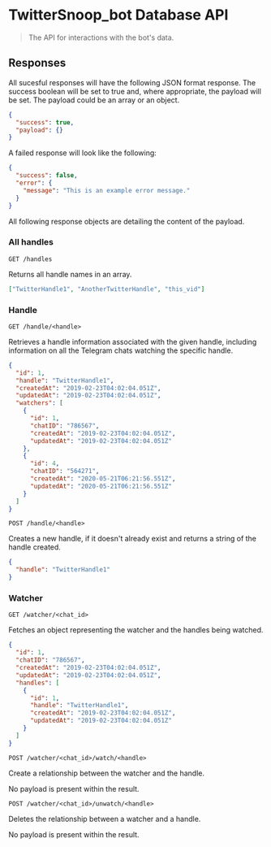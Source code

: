 # TwitterSnoop_bot Database API

> The API for interactions with the bot's data.

## Responses

All sucesful responses will have the following JSON format response. The success boolean will be set to true and, where appropriate, the payload will be set. The payload could be an array or an object.

```json
{
  "success": true,
  "payload": {}
}
```

A failed response will look like the following:

```json
{
  "success": false,
  "error": {
    "message": "This is an example error message."
  }
}
```

All following response objects are detailing the content of the payload.

### All handles

```vim
GET /handles
```

Returns all handle names in an array.

```json
["TwitterHandle1", "AnotherTwitterHandle", "this_vid"]
```

### Handle

```vim
GET /handle/<handle>
```

Retrieves a handle information associated with the given handle, including information on all the Telegram chats watching the specific handle.

```json
{
  "id": 1,
  "handle": "TwitterHandle1",
  "createdAt": "2019-02-23T04:02:04.051Z",
  "updatedAt": "2019-02-23T04:02:04.051Z",
  "watchers": [
    {
      "id": 1,
      "chatID": "786567",
      "createdAt": "2019-02-23T04:02:04.051Z",
      "updatedAt": "2019-02-23T04:02:04.051Z"
    },
    {
      "id": 4,
      "chatID": "564271",
      "createdAt": "2020-05-21T06:21:56.551Z",
      "updatedAt": "2020-05-21T06:21:56.551Z"
    }
  ]
}
```

```vim
POST /handle/<handle>
```

Creates a new handle, if it doesn't already exist and returns a string of the handle created.

```json
{
  "handle": "TwitterHandle1"
}
```

### Watcher

```vim
GET /watcher/<chat_id>
```

Fetches an object representing the watcher and the handles being watched.

```json
{
  "id": 1,
  "chatID": "786567",
  "createdAt": "2019-02-23T04:02:04.051Z",
  "updatedAt": "2019-02-23T04:02:04.051Z",
  "handles": [
    {
      "id": 1,
      "handle": "TwitterHandle1",
      "createdAt": "2019-02-23T04:02:04.051Z",
      "updatedAt": "2019-02-23T04:02:04.051Z"
    }
  ]
}
```

```vim
POST /watcher/<chat_id>/watch/<handle>
```

Create a relationship between the watcher and the handle.

No payload is present within the result.

```vim
POST /watcher/<chat_id>/unwatch/<handle>
```

Deletes the relationship between a watcher and a handle.

No payload is present within the result.
